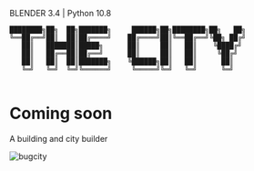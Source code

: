 BLENDER 3.4 | Python 10.8

```
████████╗██╗  ██╗███████╗     ██████╗██╗████████╗██╗   ██╗
╚══██╔══╝██║  ██║██╔════╝    ██╔════╝██║╚══██╔══╝╚██╗ ██╔╝
   ██║   ███████║█████╗      ██║     ██║   ██║    ╚████╔╝ 
   ██║   ██╔══██║██╔══╝      ██║     ██║   ██║     ╚██╔╝  
   ██║   ██║  ██║███████╗    ╚██████╗██║   ██║      ██║   
   ╚═╝   ╚═╝  ╚═╝╚══════╝     ╚═════╝╚═╝   ╚═╝      ╚═╝   
                                                          
```

# Coming soon

A building and city builder


![bugcity](https://user-images.githubusercontent.com/92639080/227610263-2371708e-f87e-4b6a-88ac-b3ea3de8b7a3.gif)

